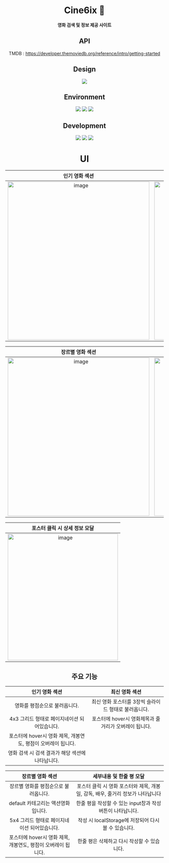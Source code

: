 <div align="center">

# Cine6ix 🍿
**영화 검색 및 정보 제공 사이트**

## API
TMDB : https://developer.themoviedb.org/reference/intro/getting-started

## Design
![](https://img.shields.io/badge/Figma-F24E1E?style=for-the-badge&logo=figma&logoColor=white)

## Environment
![](https://img.shields.io/badge/GIT-E44C30?style=for-the-badge&logo=git&logoColor=white)
![](https://img.shields.io/badge/GitHub-100000?style=for-the-badge&logo=github&logoColor=white)
![](https://img.shields.io/badge/Visual_Studio_Code-0078D4?style=for-the-badge&logo=visual%20studio%20code&logoColor=white)

## Development
![](https://img.shields.io/badge/HTML5-E34F26?style=for-the-badge&logo=html5&logoColor=white)
![](https://img.shields.io/badge/CSS3-1572B6?style=for-the-badge&logo=css3&logoColor=white)
![](https://img.shields.io/badge/JavaScript-F7DF1E?style=for-the-badge&logo=JavaScript&logoColor=white)

# UI 

| 인기 영화 섹션 | 최신 영화 섹션 |
|:---:|:---:|
| <img width="450" height="500" alt="image" src="https://github.com/user-attachments/assets/18c7b99f-18cb-4b4c-9cc6-dbef5a65bbb0"> | <img width="450" height="500" alt="image" src="https://github.com/user-attachments/assets/ed04d367-a090-41a7-a753-15959caccc7d"> | 

| 장르별 영화 섹션 | 영화 검색 |
|:---:|:---:|
| <img width="450" height="500" alt="image" src="https://github.com/user-attachments/assets/7ed81a80-9bb1-4ce3-ac0c-2593cc325061"> | <img width="450" height="500" alt="image" src="https://github.com/user-attachments/assets/75557d14-734a-4b7d-8596-4131e069babc"> |

| 포스터 클릭 시 상세 정보 모달 |
|:---:|
<img width="350" height="400" alt="image" src="https://github.com/user-attachments/assets/834c056d-c363-4b08-a41b-5ee57a524d80"> |


## 주요 기능

| 인기 영화 섹션 | 최신 영화 섹션 |
|:---:|:---:|
| 영화를 평점순으로 불러옵니다. | 최신 영화 포스터를 3장씩 슬라이드 형태로 불러옵니다. |
  4x3 그리드 형태로 페이지네이션 되어있습니다. | 포스터에 hover시 영화제목과 줄거리가 오버레이 됩니다. |
  포스터에 hover시 영화 제목, 개봉연도, 평점이 오버레이 됩니다. |
  영화 검색 시 검색 결과가 해당 섹션에 나타납니다. |


  | 장르별 영화 섹션 | 세부내용 및 한줄 평 모달|
  |:---:|:---:|
  장르별 영화를 평점순으로 불러옵니다. | 포스터 클릭 시 영화 포스터와 제목, 개봉일, 감독, 배우, 줄거리 정보가 나타납니다 |
  default 카테고리는 액션영화입니다. | 한줄 평을 작성할 수 있는 input창과 작성 버튼이 나타납니다. |
  5x4 그리드 형태로 페이지네이션 되어있습니다. | 작성 시 localStorage에 저장되어 다시 볼 수 있습니다. |
  포스터에 hover시 영화 제목, 개봉연도, 평점이 오버레이 됩니다. | 한줄 평은 삭제하고 다시 작성할 수 있습니다. |

</div>
